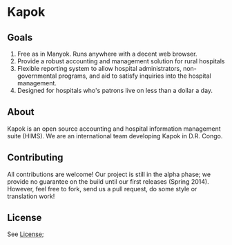 Kapok
=================

Goals
---------------
1. Free as in Manyok.  Runs anywhere with a decent web browser.
2. Provide a robust accounting and management solution for rural hospitals
3. Flexible reporting system to allow hospital administrators, non-governmental programs, and aid
    to satisfy inquiries into the hospital management.
4. Designed for hospitals who's patrons live on less than a dollar a day.

About
---------------
Kapok is an open source accounting and hospital information management suite (HIMS).  We are an international
team developing Kapok in D.R. Congo.

Contributing
---------------
All contributions are welcome!  Our project is still in the alpha phase; we provide no guarantee on the
build until our first releases (Spring 2014).  However, feel free to fork, send us a pull request, do some
style or translation work!

License
---------------
See [License](./LICENSE.md);
